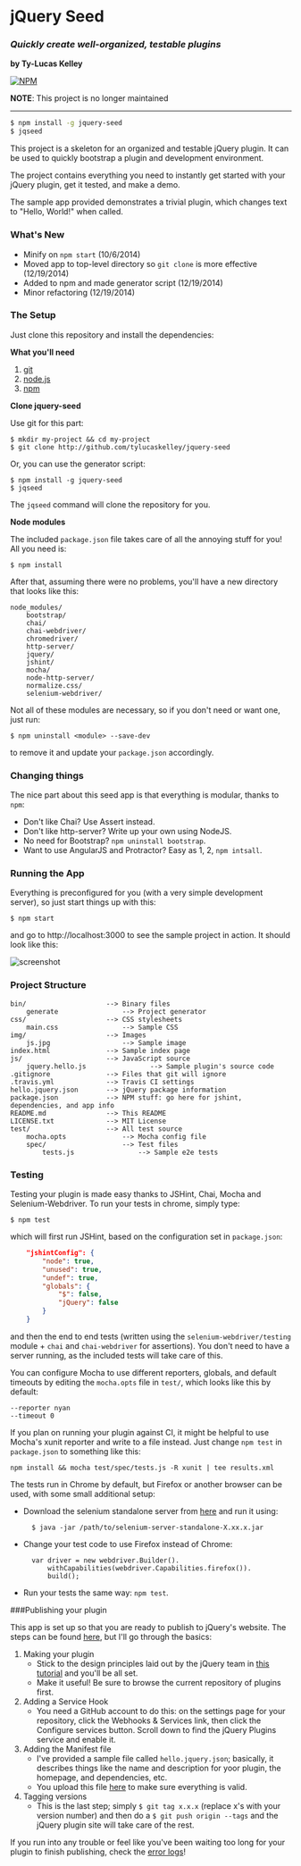 # jQuery Seed

### *Quickly create well-organized, testable plugins*

**by Ty-Lucas Kelley**

[![NPM](https://nodei.co/npm/jquery-seed.png?compact=true)](https://nodei.co/npm/jquery-seed/)

**NOTE**: This project is no longer maintained

---

```bash
$ npm install -g jquery-seed
$ jqseed
```

This project is a skeleton for an organized and testable jQuery plugin.
It can be used to quickly bootstrap a plugin and development environment.

The project contains everything you need to instantly get started with
your jQuery plugin, get it tested, and make a demo.

The sample app provided demonstrates a trivial plugin,
which changes text to "Hello, World!" when called.

### What's New

* Minify on `npm start` (10/6/2014)
* Moved app to top-level directory so `git clone` is more effective (12/19/2014)
* Added to npm and made generator script (12/19/2014)
* Minor refactoring (12/19/2014)

### The Setup

Just clone this repository and install the dependencies:

**What you'll need**

1. [git](http://git-scm.com/)
2. [node.js](http://nodejs.org/)
3. [npm](https://www.npmjs.org/)

**Clone jquery-seed**

Use git for this part:

    $ mkdir my-project && cd my-project
    $ git clone http://github.com/tylucaskelley/jquery-seed

Or, you can use the generator script:

    $ npm install -g jquery-seed
    $ jqseed

The `jqseed` command will clone the repository for you.

**Node modules**

The included `package.json` file takes care of all the annoying stuff for you! All you need is:

    $ npm install

After that, assuming there were no problems, you'll have a new directory that looks like this:

    node_modules/
        bootstrap/
        chai/
        chai-webdriver/
        chromedriver/
        http-server/
        jquery/
        jshint/
        mocha/
        node-http-server/
        normalize.css/
        selenium-webdriver/

Not all of these modules are necessary, so if you don't need or want one, just run:

    $ npm uninstall <module> --save-dev

to remove it and update your `package.json` accordingly.

### Changing things

The nice part about this seed app is that everything is modular, thanks to `npm`:

* Don't like Chai? Use Assert instead.
* Don't like http-server? Write up your own using NodeJS.
* No need for Bootstrap? `npm uninstall bootstrap`.
* Want to use AngularJS and Protractor? Easy as 1, 2, `npm intsall`.

### Running the App

Everything is preconfigured for you (with a very simple development server), so just start things up with this:

    $ npm start

and go to http://localhost:3000 to see the sample project in action. It should look like this:

![screenshot](https://raw.githubusercontent.com/tylucaskelley/jquery-seed/master/img/screenshot.png)

### Project Structure

    bin/                    --> Binary files
        generate                --> Project generator
    css/                    --> CSS stylesheets
        main.css                --> Sample CSS
    img/                    --> Images
        js.jpg                  --> Sample image
    index.html              --> Sample index page
    js/                     --> JavaScript source
        jquery.hello.js                --> Sample plugin's source code
    .gitignore              --> Files that git will ignore
    .travis.yml             --> Travis CI settings
    hello.jquery.json       --> jQuery package information
    package.json            --> NPM stuff: go here for jshint, dependencies, and app info
    README.md               --> This README
    LICENSE.txt             --> MIT License  
    test/                   --> All test source
        mocha.opts              --> Mocha config file
        spec/                   --> Test files
            tests.js                --> Sample e2e tests

### Testing

Testing your plugin is made easy thanks to JSHint, Chai, Mocha and Selenium-Webdriver. To run your tests in chrome, simply type:

    $ npm test

which will first run JSHint, based on the configuration set in `package.json`:

```json
    "jshintConfig": {
        "node": true,
        "unused": true,
        "undef": true,
        "globals": {
            "$": false,
            "jQuery": false
        }
    }
```

and then the end to end tests (written using the `selenium-webdriver/testing` module + `chai` and `chai-webdriver` for assertions).
You don't need to have a server running, as the included tests will take care of this.

You can configure Mocha to use different reporters, globals, and default timeouts by editing the `mocha.opts` file in `test/`, which looks like this by default:

    --reporter nyan
    --timeout 0

If you plan on running your plugin against CI, it might be helpful to use Mocha's xunit reporter and write to a file instead. Just change `npm test` in `package.json` to something like this:

    npm install && mocha test/spec/tests.js -R xunit | tee results.xml

The tests run in Chrome by default, but Firefox or another browser can be used, with some small additional setup:

* Download the selenium standalone server from [here](http://selenium-release.storage.googleapis.com/index.html) and run it using:

        $ java -jar /path/to/selenium-server-standalone-X.xx.x.jar

* Change your test code to use Firefox instead of Chrome:

        var driver = new webdriver.Builder().
            withCapabilities(webdriver.Capabilities.firefox()).
            build();

* Run your tests the same way: `npm test`.

###Publishing your plugin

This app is set up so that you are ready to publish to jQuery's website. The steps can be found [here](http://plugins.jquery.com/docs/publish/), but I'll go through the basics:

1. Making your plugin
    * Stick to the design principles laid out by the jQuery team in [this tutorial](http://learn.jquery.com/plugins/basic-plugin-creation/) and you'll be all set.
    * Make it useful! Be sure to browse the current repository of plugins first.
2. Adding a Service Hook
    * You need a GitHub account to do this: on the settings page for your repository, click the Webhooks & Services link, then click the Configure services button. Scroll down to find the jQuery Plugins service and enable it.
3. Adding the Manifest file
    * I've provided a sample file called `hello.jquery.json`; basically, it describes things like the name and description for yoor plugin, the homepage, and dependencies, etc.
    * You upload this file [here](http://plugins.jquery.com/docs/publish/#validate-your-manifest-file-here) to make sure everything is valid.
4. Tagging versions
    * This is the last step; simply `$ git tag x.x.x` (replace x's with your version number) and then do a `$ git push origin --tags` and the jQuery plugin site will take care of the rest.

If you run into any trouble or feel like you've been waiting too long for your plugin to finish publishing, check the [error logs](http://plugins.jquery.com/error.log)!
